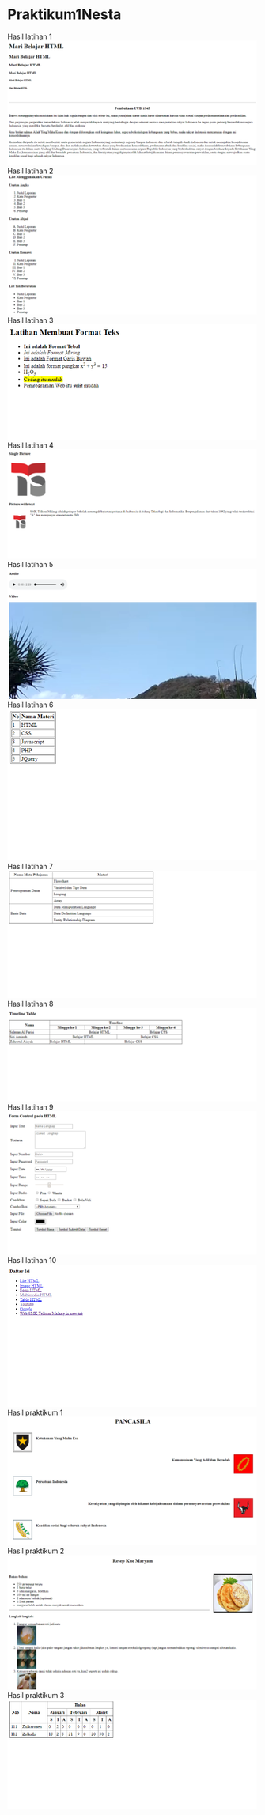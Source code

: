 # Praktikum1Nesta
Hasil latihan 1
![alt text](https://github.com/Nesta2002/Praktikum1Nesta/blob/master/html1.PNG)
Hasil latihan 2
![alt text](https://github.com/Nesta2002/Praktikum1Nesta/blob/master/html2.PNG)
Hasil latihan 3
![alt text](https://github.com/Nesta2002/Praktikum1Nesta/blob/master/html3.PNG)
Hasil latihan 4
![alt text](https://github.com/Nesta2002/Praktikum1Nesta/blob/master/html4.PNG)
Hasil latihan 5
![alt text](https://github.com/Nesta2002/Praktikum1Nesta/blob/master/html5.PNG)
Hasil latihan 6
![alt text](https://github.com/Nesta2002/Praktikum1Nesta/blob/master/html6.PNG)
Hasil latihan 7
![alt text](https://github.com/Nesta2002/Praktikum1Nesta/blob/master/html7.PNG)
Hasil latihan 8
![alt text](https://github.com/Nesta2002/Praktikum1Nesta/blob/master/html8.PNG)
Hasil latihan 9
![alt text](https://github.com/Nesta2002/Praktikum1Nesta/blob/master/html9.PNG)
Hasil latihan 10
![alt text](https://github.com/Nesta2002/Praktikum1Nesta/blob/master/html10.PNG)
Hasil praktikum 1
![alt text](https://github.com/Nesta2002/Praktikum1Nesta/blob/master/html11.PNG)
Hasil praktikum 2
![alt text](https://github.com/Nesta2002/Praktikum1Nesta/blob/master/html12.PNG)
Hasil praktikum 3
![alt text](https://github.com/Nesta2002/Praktikum1Nesta/blob/master/html13.PNG)
